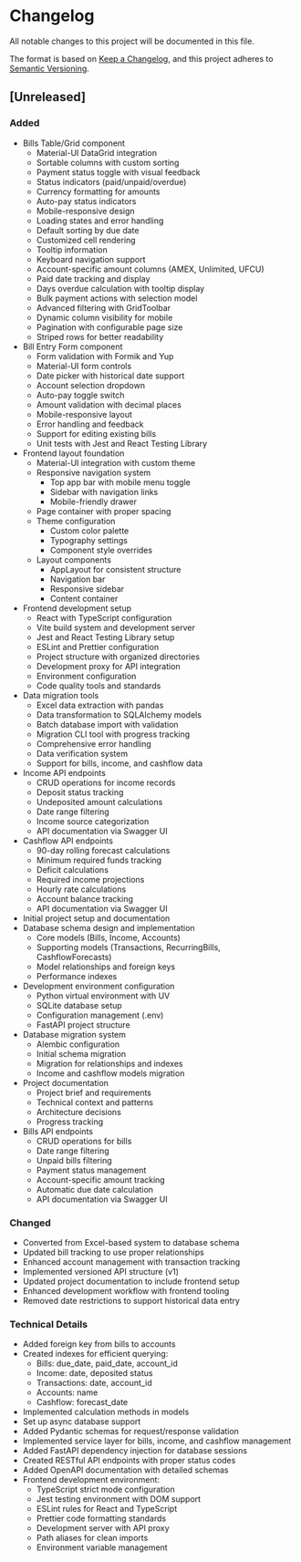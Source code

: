 # Changelog

All notable changes to this project will be documented in this file.

The format is based on [Keep a Changelog](https://keepachangelog.com/en/1.0.0/),
and this project adheres to [Semantic Versioning](https://semver.org/spec/v2.0.0.html).

## [Unreleased]

### Added
- Bills Table/Grid component
  - Material-UI DataGrid integration
  - Sortable columns with custom sorting
  - Payment status toggle with visual feedback
  - Status indicators (paid/unpaid/overdue)
  - Currency formatting for amounts
  - Auto-pay status indicators
  - Mobile-responsive design
  - Loading states and error handling
  - Default sorting by due date
  - Customized cell rendering
  - Tooltip information
  - Keyboard navigation support
  - Account-specific amount columns (AMEX, Unlimited, UFCU)
  - Paid date tracking and display
  - Days overdue calculation with tooltip display
  - Bulk payment actions with selection model
  - Advanced filtering with GridToolbar
  - Dynamic column visibility for mobile
  - Pagination with configurable page size
  - Striped rows for better readability
- Bill Entry Form component
  - Form validation with Formik and Yup
  - Material-UI form controls
  - Date picker with historical date support
  - Account selection dropdown
  - Auto-pay toggle switch
  - Amount validation with decimal places
  - Mobile-responsive layout
  - Error handling and feedback
  - Support for editing existing bills
  - Unit tests with Jest and React Testing Library
- Frontend layout foundation
  - Material-UI integration with custom theme
  - Responsive navigation system
    - Top app bar with mobile menu toggle
    - Sidebar with navigation links
    - Mobile-friendly drawer
  - Page container with proper spacing
  - Theme configuration
    - Custom color palette
    - Typography settings
    - Component style overrides
  - Layout components
    - AppLayout for consistent structure
    - Navigation bar
    - Responsive sidebar
    - Content container
- Frontend development setup
  - React with TypeScript configuration
  - Vite build system and development server
  - Jest and React Testing Library setup
  - ESLint and Prettier configuration
  - Project structure with organized directories
  - Development proxy for API integration
  - Environment configuration
  - Code quality tools and standards
- Data migration tools
  - Excel data extraction with pandas
  - Data transformation to SQLAlchemy models
  - Batch database import with validation
  - Migration CLI tool with progress tracking
  - Comprehensive error handling
  - Data verification system
  - Support for bills, income, and cashflow data
- Income API endpoints
  - CRUD operations for income records
  - Deposit status tracking
  - Undeposited amount calculations
  - Date range filtering
  - Income source categorization
  - API documentation via Swagger UI
- Cashflow API endpoints
  - 90-day rolling forecast calculations
  - Minimum required funds tracking
  - Deficit calculations
  - Required income projections
  - Hourly rate calculations
  - Account balance tracking
  - API documentation via Swagger UI
- Initial project setup and documentation
- Database schema design and implementation
  - Core models (Bills, Income, Accounts)
  - Supporting models (Transactions, RecurringBills, CashflowForecasts)
  - Model relationships and foreign keys
  - Performance indexes
- Development environment configuration
  - Python virtual environment with UV
  - SQLite database setup
  - Configuration management (.env)
  - FastAPI project structure
- Database migration system
  - Alembic configuration
  - Initial schema migration
  - Migration for relationships and indexes
  - Income and cashflow models migration
- Project documentation
  - Project brief and requirements
  - Technical context and patterns
  - Architecture decisions
  - Progress tracking
- Bills API endpoints
  - CRUD operations for bills
  - Date range filtering
  - Unpaid bills filtering
  - Payment status management
  - Account-specific amount tracking
  - Automatic due date calculation
  - API documentation via Swagger UI

### Changed
- Converted from Excel-based system to database schema
- Updated bill tracking to use proper relationships
- Enhanced account management with transaction tracking
- Implemented versioned API structure (v1)
- Updated project documentation to include frontend setup
- Enhanced development workflow with frontend tooling
- Removed date restrictions to support historical data entry

### Technical Details
- Added foreign key from bills to accounts
- Created indexes for efficient querying:
  - Bills: due_date, paid_date, account_id
  - Income: date, deposited status
  - Transactions: date, account_id
  - Accounts: name
  - Cashflow: forecast_date
- Implemented calculation methods in models
- Set up async database support
- Added Pydantic schemas for request/response validation
- Implemented service layer for bills, income, and cashflow management
- Added FastAPI dependency injection for database sessions
- Created RESTful API endpoints with proper status codes
- Added OpenAPI documentation with detailed schemas
- Frontend development environment:
  - TypeScript strict mode configuration
  - Jest testing environment with DOM support
  - ESLint rules for React and TypeScript
  - Prettier code formatting standards
  - Development server with API proxy
  - Path aliases for clean imports
  - Environment variable management

